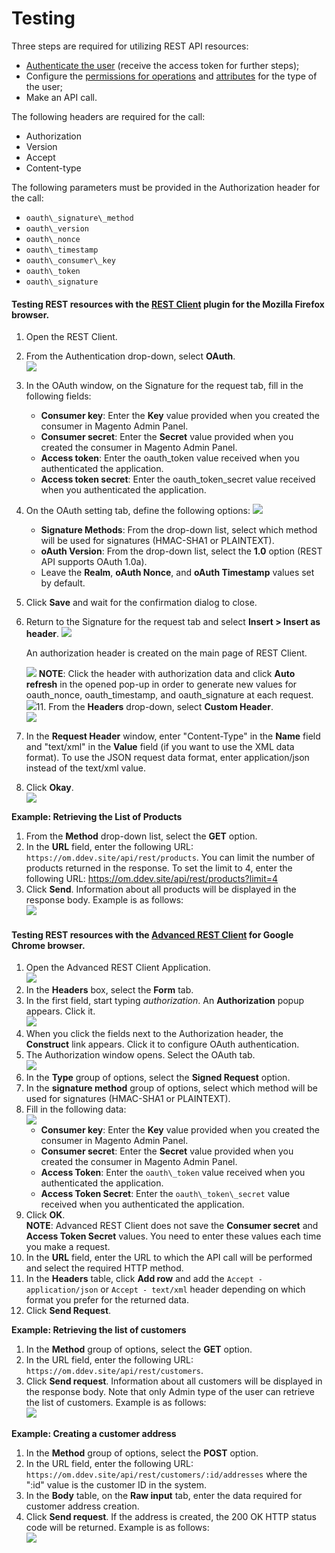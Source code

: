 # Testing

Three steps are required for utilizing REST API resources:

*   [Authenticate the user](http://www.magentocommerce.com/api/rest/authentication/oauth_authentication.html "OAuth Authentication") (receive the access token for further steps);
*   Configure the [permissions for operations](http://www.magentocommerce.com/api/rest/permission_settings/roles_configuration.html "REST Roles Configuration") and [attributes](http://www.magentocommerce.com/api/rest/permission_settings/attributes_configuration.html "REST Attributes Configuration") for the type of the user;
*   Make an API call.

The following headers are required for the call:

*   Authorization
*   Version
*   Accept
*   Content-type

The following parameters must be provided in the Authorization header for the call:

*   `oauth\_signature\_method`
*   `oauth\_version`
*   `oauth\_nonce`
*   `oauth\_timestamp`
*   `oauth\_consumer\_key`
*   `oauth\_token`
*   `oauth\_signature`

#### Testing REST resources with the [REST Client](https://addons.mozilla.org/en-US/firefox/addon/restclient/) plugin for the Mozilla Firefox browser.

1.  Open the REST Client.
2.  From the Authentication drop-down, select **OAuth**.  
    ![](assets/images/rest_test001.png)
3.  In the OAuth window, on the Signature for the request tab, fill in the following fields:
    *   **Consumer key**: Enter the **Key** value provided when you created the consumer in Magento Admin Panel.
    *   **Consumer secret**: Enter the **Secret** value provided when you created the consumer in Magento Admin Panel.
    *   **Access token**: Enter the oauth\_token value received when you authenticated the application.
    *   **Access token secret**: Enter the oauth\_token\_secret value received when you authenticated the application.
4.  On the OAuth setting tab, define the following options: ![](assets/images/rest_test_oauth_tab.png)
    *   **Signature Methods**: From the drop-down list, select which method will be used for signatures (HMAC-SHA1 or PLAINTEXT).
    *   **oAuth Version**: From the drop-down list, select the **1.0** option (REST API supports OAuth 1.0a).
    *   Leave the **Realm**, **oAuth Nonce**, and **oAuth Timestamp** values set by default.
5.  Click **Save** and wait for the confirmation dialog to close.

6.  Return to the Signature for the request tab and select **Insert > Insert as header**. ![](assets/images/rest_test_insert.png)

    An authorization header is created on the main page of REST Client.

    ![](assets/images/rest_test_authheader.png)
    **NOTE**: Click the header with authorization data and click **Auto refresh** in the opened pop-up in order to generate new values for oauth\_nonce, oauth\_timestamp, and oauth\_signature at each request.  
    ![](assets/images/rest_test003.png)11.  From the **Headers** drop-down, select **Custom Header**.  
    ![](assets/images/rest_test004.png)
12.  In the **Request Header** window, enter "Content-Type" in the **Name** field and "text/xml" in the **Value** field (if you want to use the XML data format). To use the JSON request data format, enter application/json instead of the text/xml value.
13.  Click **Okay**.  
     ![](assets/images/rest_test005.png)

**Example: Retrieving the List of Products**

1.  From the **Method** drop-down list, select the **GET** option.
2.  In the **URL** field, enter the following URL: `https://om.ddev.site/api/rest/products`. You can limit the number of products returned in the response. To set the limit to 4, enter the following URL: https://om.ddev.site/api/rest/products?limit=4
3.  Click **Send**. Information about all products will be displayed in the response body. Example is as follows:  
    ![](assets/images/rest_test006.png)

#### Testing REST resources with the [Advanced REST Client](https://chrome.google.com/webstore/detail/hgmloofddffdnphfgcellkdfbfbjeloo) for Google Chrome browser.

1.  Open the Advanced REST Client Application.  
    ![](assets/images/rest_test007.png)
2.  In the **Headers** box, select the **Form** tab.
3.  In the first field, start typing _authorization_. An **Authorization** popup appears. Click it.  
    ![](assets/images/rest_test008.png)
4.  When you click the fields next to the Authorization header, the **Construct** link appears. Click it to configure OAuth authentication.
5.  The Authorization window opens. Select the OAuth tab.  
    ![](assets/images/rest_test009.png)
6.  In the **Type** group of options, select the **Signed Request** option.
7.  In the **signature method** group of options, select which method will be used for signatures (HMAC-SHA1 or PLAINTEXT).
8.  Fill in the following data:  
    ![](assets/images/rest_test010.png)
    *   **Consumer key**: Enter the **Key** value provided when you created the consumer in Magento Admin Panel.
    *   **Consumer secret**: Enter the **Secret** value provided when you created the consumer in Magento Admin Panel.
    *   **Access Token**: Enter the `oauth\_token` value received when you authenticated the application.
    *   **Access Token Secret**: Enter the `oauth\_token\_secret` value received when you authenticated the application.
9.  Click **OK**.  
    **NOTE**: Advanced REST Client does not save the **Consumer secret** and **Access Token Secret** values. You need to enter these values each time you make a request.
10.  In the **URL** field, enter the URL to which the API call will be performed and select the required HTTP method.
11.  In the **Headers** table, click **Add row** and add the `Accept - application/json` or `Accept - text/xml` header depending on which format you prefer for the returned data.
12.  Click **Send Request**.

**Example: Retrieving the list of customers**

1.  In the **Method** group of options, select the **GET** option.
2.  In the URL field, enter the following URL: `https://om.ddev.site/api/rest/customers`.
3.  Click **Send request**. Information about all customers will be displayed in the response body. Note that only Admin type of the user can retrieve the list of customers. Example is as follows:  
    ![](assets/images/rest_test011.png)

**Example: Creating a customer address**

1.  In the **Method** group of options, select the **POST** option.
2.  In the URL field, enter the following URL: `https://om.ddev.site/api/rest/customers/:id/addresses` where the ":id" value is the customer ID in the system.
3.  In the **Body** table, on the **Raw input** tab, enter the data required for customer address creation.
4.  Click **Send request**. If the address is created, the 200 OK HTTP status code will be returned. Example is as follows:  
    ![](assets/images/rest_test012.png)